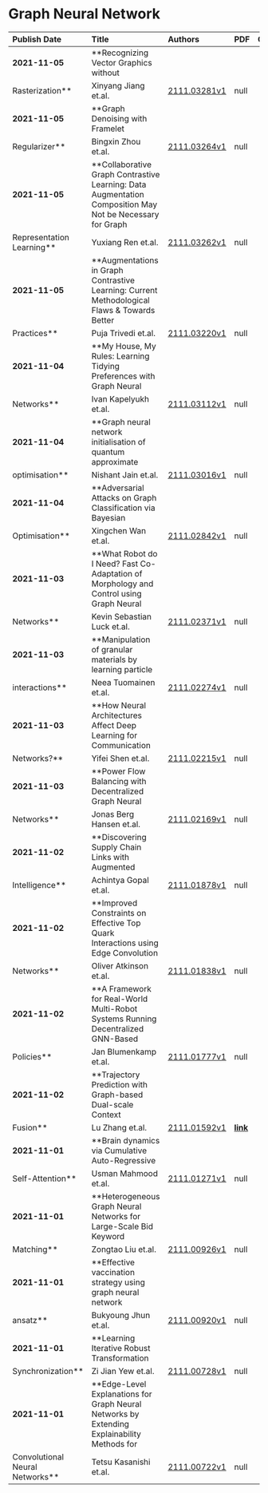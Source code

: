# Graph Neural Network

| Publish Date | Title | Authors | PDF | Code |
|:---------|:-----------------------|:---------|:------|:------|
|**2021-11-05**|**Recognizing Vector Graphics without
Rasterization**|Xinyang Jiang et.al.|[2111.03281v1](http://arxiv.org/abs/2111.03281v1)|null|
|**2021-11-05**|**Graph Denoising with Framelet
Regularizer**|Bingxin Zhou et.al.|[2111.03264v1](http://arxiv.org/abs/2111.03264v1)|null|
|**2021-11-05**|**Collaborative Graph Contrastive Learning: Data Augmentation Composition May Not be Necessary for Graph
Representation Learning**|Yuxiang Ren et.al.|[2111.03262v1](http://arxiv.org/abs/2111.03262v1)|null|
|**2021-11-05**|**Augmentations in Graph Contrastive Learning: Current Methodological Flaws & Towards Better
Practices**|Puja Trivedi et.al.|[2111.03220v1](http://arxiv.org/abs/2111.03220v1)|null|
|**2021-11-04**|**My House, My Rules: Learning Tidying Preferences with Graph Neural
Networks**|Ivan Kapelyukh et.al.|[2111.03112v1](http://arxiv.org/abs/2111.03112v1)|null|
|**2021-11-04**|**Graph neural network initialisation of quantum approximate
optimisation**|Nishant Jain et.al.|[2111.03016v1](http://arxiv.org/abs/2111.03016v1)|null|
|**2021-11-04**|**Adversarial Attacks on Graph Classification via Bayesian
Optimisation**|Xingchen Wan et.al.|[2111.02842v1](http://arxiv.org/abs/2111.02842v1)|null|
|**2021-11-03**|**What Robot do I Need? Fast Co-Adaptation of Morphology and Control using Graph Neural
Networks**|Kevin Sebastian Luck et.al.|[2111.02371v1](http://arxiv.org/abs/2111.02371v1)|null|
|**2021-11-03**|**Manipulation of granular materials by learning particle
interactions**|Neea Tuomainen et.al.|[2111.02274v1](http://arxiv.org/abs/2111.02274v1)|null|
|**2021-11-03**|**How Neural Architectures Affect Deep Learning for Communication
Networks?**|Yifei Shen et.al.|[2111.02215v1](http://arxiv.org/abs/2111.02215v1)|null|
|**2021-11-03**|**Power Flow Balancing with Decentralized Graph Neural
Networks**|Jonas Berg Hansen et.al.|[2111.02169v1](http://arxiv.org/abs/2111.02169v1)|null|
|**2021-11-02**|**Discovering Supply Chain Links with Augmented
Intelligence**|Achintya Gopal et.al.|[2111.01878v1](http://arxiv.org/abs/2111.01878v1)|null|
|**2021-11-02**|**Improved Constraints on Effective Top Quark Interactions using Edge Convolution
Networks**|Oliver Atkinson et.al.|[2111.01838v1](http://arxiv.org/abs/2111.01838v1)|null|
|**2021-11-02**|**A Framework for Real-World Multi-Robot Systems Running Decentralized GNN-Based
Policies**|Jan Blumenkamp et.al.|[2111.01777v1](http://arxiv.org/abs/2111.01777v1)|null|
|**2021-11-02**|**Trajectory Prediction with Graph-based Dual-scale Context
Fusion**|Lu Zhang et.al.|[2111.01592v1](http://arxiv.org/abs/2111.01592v1)|**[link](https://github.com/hkust-aerial-robotics/dsp)**|
|**2021-11-01**|**Brain dynamics via Cumulative Auto-Regressive
Self-Attention**|Usman Mahmood et.al.|[2111.01271v1](http://arxiv.org/abs/2111.01271v1)|null|
|**2021-11-01**|**Heterogeneous Graph Neural Networks for Large-Scale Bid Keyword
Matching**|Zongtao Liu et.al.|[2111.00926v1](http://arxiv.org/abs/2111.00926v1)|null|
|**2021-11-01**|**Effective vaccination strategy using graph neural network
ansatz**|Bukyoung Jhun et.al.|[2111.00920v1](http://arxiv.org/abs/2111.00920v1)|null|
|**2021-11-01**|**Learning Iterative Robust Transformation
Synchronization**|Zi Jian Yew et.al.|[2111.00728v1](http://arxiv.org/abs/2111.00728v1)|null|
|**2021-11-01**|**Edge-Level Explanations for Graph Neural Networks by Extending Explainability Methods for
Convolutional Neural Networks**|Tetsu Kasanishi et.al.|[2111.00722v1](http://arxiv.org/abs/2111.00722v1)|null|

